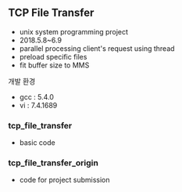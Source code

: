 ## TCP File Transfer

* unix system programming project
* 2018.5.8~6.9
* parallel processing client's request using thread
* preload specific files
* fit buffer size to MMS

개발 환경  
* gcc : 5.4.0  
* vi : 7.4.1689

### tcp_file_transfer
* basic code
### tcp_file_transfer_origin
* code for project submission
